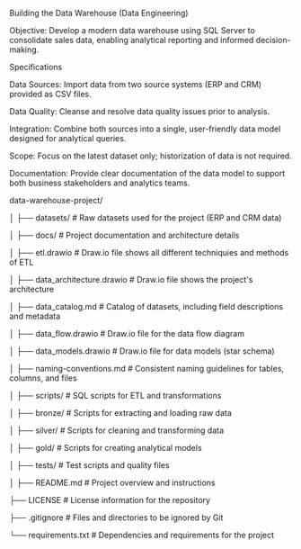 Building the Data Warehouse (Data Engineering)


Objective:
Develop a modern data warehouse using SQL Server to consolidate sales data, enabling analytical reporting and informed decision-making.


Specifications

Data Sources: Import data from two source systems (ERP and CRM) provided as CSV files.


Data Quality: Cleanse and resolve data quality issues prior to analysis.


Integration: Combine both sources into a single, user-friendly data model designed for analytical queries.


Scope: Focus on the latest dataset only; historization of data is not required.


Documentation: Provide clear documentation of the data model to support both business stakeholders and analytics teams.



data-warehouse-project/


│
├── datasets/                           # Raw datasets used for the project (ERP and CRM data)


│
├── docs/                               # Project documentation and architecture details


│   ├── etl.drawio                      # Draw.io file shows all different techniquies and methods of ETL


│   ├── data_architecture.drawio        # Draw.io file shows the project's architecture



│   ├── data_catalog.md                 # Catalog of datasets, including field descriptions and metadata

│   ├── data_flow.drawio                # Draw.io file for the data flow diagram




│   ├── data_models.drawio              # Draw.io file for data models (star schema)



│   ├── naming-conventions.md           # Consistent naming guidelines for tables, columns, and files

│
├── scripts/                            # SQL scripts for ETL and transformations



│   ├── bronze/                         # Scripts for extracting and loading raw data



│   ├── silver/                         # Scripts for cleaning and transforming data


│   ├── gold/                           # Scripts for creating analytical models


│
├── tests/                              # Test scripts and quality files

│
├── README.md                           # Project overview and instructions


├── LICENSE                             # License information for the repository


├── .gitignore                          # Files and directories to be ignored by Git


└── requirements.txt                    # Dependencies and requirements for the project

